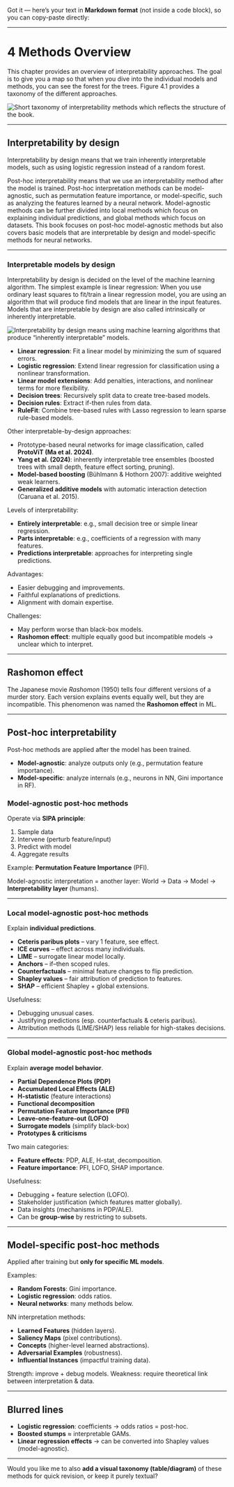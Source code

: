 Got it — here’s your text in **Markdown format** (not inside a code block), so you can copy-paste directly:

---

# 4  Methods Overview

This chapter provides an overview of interpretability approaches. The goal is to give you a map so that when you dive into the individual models and methods, you can see the forest for the trees. Figure 4.1 provides a taxonomy of the different approaches.

![Short taxonomy of interpretability methods which reflects the structure of the book.](“z1.jpg”)

---

## Interpretability by design

Interpretability by design means that we train inherently interpretable models, such as using logistic regression instead of a random forest.

Post-hoc interpretability means that we use an interpretability method after the model is trained. Post-hoc interpretation methods can be model-agnostic, such as permutation feature importance, or model-specific, such as analyzing the features learned by a neural network. Model-agnostic methods can be further divided into local methods which focus on explaining individual predictions, and global methods which focus on datasets. This book focuses on post-hoc model-agnostic methods but also covers basic models that are interpretable by design and model-specific methods for neural networks.

---

### Interpretable models by design

Interpretability by design is decided on the level of the machine learning algorithm. The simplest example is linear regression: When you use ordinary least squares to fit/train a linear regression model, you are using an algorithm that will produce find models that are linear in the input features. Models that are interpretable by design are also called intrinsically or inherently interpretable.

![Interpretability by design means using machine learning algorithms that produce “inherently interpretable” models.](images.z3.jpeg)

* **Linear regression**: Fit a linear model by minimizing the sum of squared errors.
* **Logistic regression**: Extend linear regression for classification using a nonlinear transformation.
* **Linear model extensions**: Add penalties, interactions, and nonlinear terms for more flexibility.
* **Decision trees**: Recursively split data to create tree-based models.
* **Decision rules**: Extract if-then rules from data.
* **RuleFit**: Combine tree-based rules with Lasso regression to learn sparse rule-based models.

Other interpretable-by-design approaches:

* Prototype-based neural networks for image classification, called **ProtoViT (Ma et al. 2024)**.
* **Yang et al. (2024)**: inherently interpretable tree ensembles (boosted trees with small depth, feature effect sorting, pruning).
* **Model-based boosting** (Bühlmann & Hothorn 2007): additive weighted weak learners.
* **Generalized additive models** with automatic interaction detection (Caruana et al. 2015).

Levels of interpretability:

* **Entirely interpretable**: e.g., small decision tree or simple linear regression.
* **Parts interpretable**: e.g., coefficients of a regression with many features.
* **Predictions interpretable**: approaches for interpreting single predictions.

Advantages:

* Easier debugging and improvements.
* Faithful explanations of predictions.
* Alignment with domain expertise.

Challenges:

* May perform worse than black-box models.
* **Rashomon effect**: multiple equally good but incompatible models → unclear which to interpret.

---

## Rashomon effect

The Japanese movie *Rashomon* (1950) tells four different versions of a murder story. Each version explains events equally well, but they are incompatible. This phenomenon was named the **Rashomon effect** in ML.

---

## Post-hoc interpretability

Post-hoc methods are applied after the model has been trained.

* **Model-agnostic**: analyze outputs only (e.g., permutation feature importance).
* **Model-specific**: analyze internals (e.g., neurons in NN, Gini importance in RF).

### Model-agnostic post-hoc methods

Operate via **SIPA principle**:

1. Sample data
2. Intervene (perturb feature/input)
3. Predict with model
4. Aggregate results

Example: **Permutation Feature Importance** (PFI).

Model-agnostic interpretation = another layer:
World → Data → Model → **Interpretability layer** (humans).

---

### Local model-agnostic post-hoc methods

Explain **individual predictions**.

* **Ceteris paribus plots** – vary 1 feature, see effect.
* **ICE curves** – effect across many individuals.
* **LIME** – surrogate linear model locally.
* **Anchors** – if–then scoped rules.
* **Counterfactuals** – minimal feature changes to flip prediction.
* **Shapley values** – fair attribution of prediction to features.
* **SHAP** – efficient Shapley + global extensions.

Usefulness:

* Debugging unusual cases.
* Justifying predictions (esp. counterfactuals & ceteris paribus).
* Attribution methods (LIME/SHAP) less reliable for high-stakes decisions.

---

### Global model-agnostic post-hoc methods

Explain **average model behavior**.

* **Partial Dependence Plots (PDP)**
* **Accumulated Local Effects (ALE)**
* **H-statistic** (feature interactions)
* **Functional decomposition**
* **Permutation Feature Importance (PFI)**
* **Leave-one-feature-out (LOFO)**
* **Surrogate models** (simplify black-box)
* **Prototypes & criticisms**

Two main categories:

* **Feature effects**: PDP, ALE, H-stat, decomposition.
* **Feature importance**: PFI, LOFO, SHAP importance.

Usefulness:

* Debugging + feature selection (LOFO).
* Stakeholder justification (which features matter globally).
* Data insights (mechanisms in PDP/ALE).
* Can be **group-wise** by restricting to subsets.

---

## Model-specific post-hoc methods

Applied after training but **only for specific ML models**.

Examples:

* **Random Forests**: Gini importance.
* **Logistic regression**: odds ratios.
* **Neural networks**: many methods below.

NN interpretation methods:

* **Learned Features** (hidden layers).
* **Saliency Maps** (pixel contributions).
* **Concepts** (higher-level learned abstractions).
* **Adversarial Examples** (robustness).
* **Influential Instances** (impactful training data).

Strength: improve + debug models.
Weakness: require theoretical link between interpretation & data.

---

## Blurred lines

* **Logistic regression**: coefficients → odds ratios = post-hoc.
* **Boosted stumps** ≈ interpretable GAMs.
* **Linear regression effects** → can be converted into Shapley values (model-agnostic).

---

Would you like me to also **add a visual taxonomy (table/diagram)** of these methods for quick revision, or keep it purely textual?
